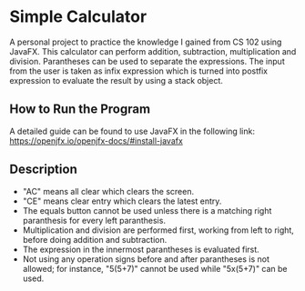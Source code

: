 # Simple Calculator 

A personal project to practice the knowledge I gained from CS 102 using JavaFX. This calculator can perform addition, subtraction, multiplication and division. Parantheses can be used to separate the expressions. The input from the user is taken as infix expression which is turned into postfix expression to evaluate the result by using a stack object.

## How to Run the Program

A detailed guide can be found to use JavaFX in the following link: https://openjfx.io/openjfx-docs/#install-javafx

## Description

- "AC" means all clear which clears the screen.
- "CE" means clear entry which clears the latest entry.
- The equals button cannot be used unless there is a matching right paranthesis for every left paranthesis.
- Multiplication and division are performed first, working from left to right, before doing addition and subtraction.
- The expression in the innermost parantheses is evaluated first.
- Not using any operation signs before and after parantheses is not allowed; for instance, "5(5+7)" cannot be used while "5x(5+7)" can be used.

